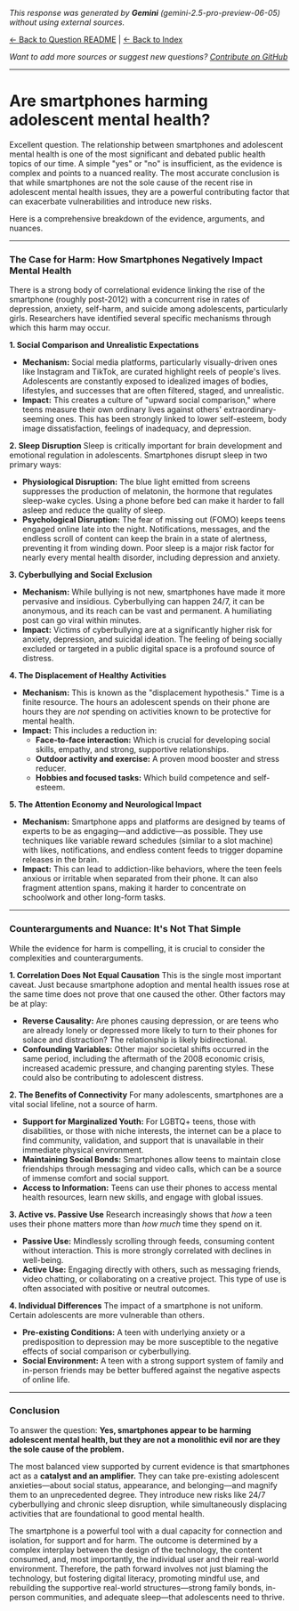 <!-- 
Generated by: gemini
Model: gemini-2.5-pro-preview-06-05
Prompt type: default
Generated at: 2025-06-12T11:00:42.318288
-->

*This response was generated by **Gemini** (gemini-2.5-pro-preview-06-05) without using external sources.*

[← Back to Question README](README.md) | [← Back to Index](../README.md)

*Want to add more sources or suggest new questions? [Contribute on GitHub](https://github.com/justinwest/SuggestedSources)*

---

# Are smartphones harming adolescent mental health?

Excellent question. The relationship between smartphones and adolescent mental health is one of the most significant and debated public health topics of our time. A simple "yes" or "no" is insufficient, as the evidence is complex and points to a nuanced reality. The most accurate conclusion is that while smartphones are not the sole cause of the recent rise in adolescent mental health issues, they are a powerful contributing factor that can exacerbate vulnerabilities and introduce new risks.

Here is a comprehensive breakdown of the evidence, arguments, and nuances.

---

### The Case for Harm: How Smartphones Negatively Impact Mental Health

There is a strong body of correlational evidence linking the rise of the smartphone (roughly post-2012) with a concurrent rise in rates of depression, anxiety, self-harm, and suicide among adolescents, particularly girls. Researchers have identified several specific mechanisms through which this harm may occur.

**1. Social Comparison and Unrealistic Expectations**
*   **Mechanism:** Social media platforms, particularly visually-driven ones like Instagram and TikTok, are curated highlight reels of people's lives. Adolescents are constantly exposed to idealized images of bodies, lifestyles, and successes that are often filtered, staged, and unrealistic.
*   **Impact:** This creates a culture of "upward social comparison," where teens measure their own ordinary lives against others' extraordinary-seeming ones. This has been strongly linked to lower self-esteem, body image dissatisfaction, feelings of inadequacy, and depression.

**2. Sleep Disruption**
Sleep is critically important for brain development and emotional regulation in adolescents. Smartphones disrupt sleep in two primary ways:
*   **Physiological Disruption:** The blue light emitted from screens suppresses the production of melatonin, the hormone that regulates sleep-wake cycles. Using a phone before bed can make it harder to fall asleep and reduce the quality of sleep.
*   **Psychological Disruption:** The fear of missing out (FOMO) keeps teens engaged online late into the night. Notifications, messages, and the endless scroll of content can keep the brain in a state of alertness, preventing it from winding down. Poor sleep is a major risk factor for nearly every mental health disorder, including depression and anxiety.

**3. Cyberbullying and Social Exclusion**
*   **Mechanism:** While bullying is not new, smartphones have made it more pervasive and insidious. Cyberbullying can happen 24/7, it can be anonymous, and its reach can be vast and permanent. A humiliating post can go viral within minutes.
*   **Impact:** Victims of cyberbullying are at a significantly higher risk for anxiety, depression, and suicidal ideation. The feeling of being socially excluded or targeted in a public digital space is a profound source of distress.

**4. The Displacement of Healthy Activities**
*   **Mechanism:** This is known as the "displacement hypothesis." Time is a finite resource. The hours an adolescent spends on their phone are hours they are *not* spending on activities known to be protective for mental health.
*   **Impact:** This includes a reduction in:
    *   **Face-to-face interaction:** Which is crucial for developing social skills, empathy, and strong, supportive relationships.
    *   **Outdoor activity and exercise:** A proven mood booster and stress reducer.
    *   **Hobbies and focused tasks:** Which build competence and self-esteem.

**5. The Attention Economy and Neurological Impact**
*   **Mechanism:** Smartphone apps and platforms are designed by teams of experts to be as engaging—and addictive—as possible. They use techniques like variable reward schedules (similar to a slot machine) with likes, notifications, and endless content feeds to trigger dopamine releases in the brain.
*   **Impact:** This can lead to addiction-like behaviors, where the teen feels anxious or irritable when separated from their phone. It can also fragment attention spans, making it harder to concentrate on schoolwork and other long-form tasks.

---

### Counterarguments and Nuance: It's Not That Simple

While the evidence for harm is compelling, it is crucial to consider the complexities and counterarguments.

**1. Correlation Does Not Equal Causation**
This is the single most important caveat. Just because smartphone adoption and mental health issues rose at the same time does not prove that one caused the other. Other factors may be at play:
*   **Reverse Causality:** Are phones causing depression, or are teens who are already lonely or depressed more likely to turn to their phones for solace and distraction? The relationship is likely bidirectional.
*   **Confounding Variables:** Other major societal shifts occurred in the same period, including the aftermath of the 2008 economic crisis, increased academic pressure, and changing parenting styles. These could also be contributing to adolescent distress.

**2. The Benefits of Connectivity**
For many adolescents, smartphones are a vital social lifeline, not a source of harm.
*   **Support for Marginalized Youth:** For LGBTQ+ teens, those with disabilities, or those with niche interests, the internet can be a place to find community, validation, and support that is unavailable in their immediate physical environment.
*   **Maintaining Social Bonds:** Smartphones allow teens to maintain close friendships through messaging and video calls, which can be a source of immense comfort and social support.
*   **Access to Information:** Teens can use their phones to access mental health resources, learn new skills, and engage with global issues.

**3. Active vs. Passive Use**
Research increasingly shows that *how* a teen uses their phone matters more than *how much* time they spend on it.
*   **Passive Use:** Mindlessly scrolling through feeds, consuming content without interaction. This is more strongly correlated with declines in well-being.
*   **Active Use:** Engaging directly with others, such as messaging friends, video chatting, or collaborating on a creative project. This type of use is often associated with positive or neutral outcomes.

**4. Individual Differences**
The impact of a smartphone is not uniform. Certain adolescents are more vulnerable than others.
*   **Pre-existing Conditions:** A teen with underlying anxiety or a predisposition to depression may be more susceptible to the negative effects of social comparison or cyberbullying.
*   **Social Environment:** A teen with a strong support system of family and in-person friends may be better buffered against the negative aspects of online life.

---

### Conclusion

To answer the question: **Yes, smartphones appear to be harming adolescent mental health, but they are not a monolithic evil nor are they the sole cause of the problem.**

The most balanced view supported by current evidence is that smartphones act as a **catalyst and an amplifier.** They can take pre-existing adolescent anxieties—about social status, appearance, and belonging—and magnify them to an unprecedented degree. They introduce new risks like 24/7 cyberbullying and chronic sleep disruption, while simultaneously displacing activities that are foundational to good mental health.

The smartphone is a powerful tool with a dual capacity for connection and isolation, for support and for harm. The outcome is determined by a complex interplay between the design of the technology, the content consumed, and, most importantly, the individual user and their real-world environment. Therefore, the path forward involves not just blaming the technology, but fostering digital literacy, promoting mindful use, and rebuilding the supportive real-world structures—strong family bonds, in-person communities, and adequate sleep—that adolescents need to thrive.